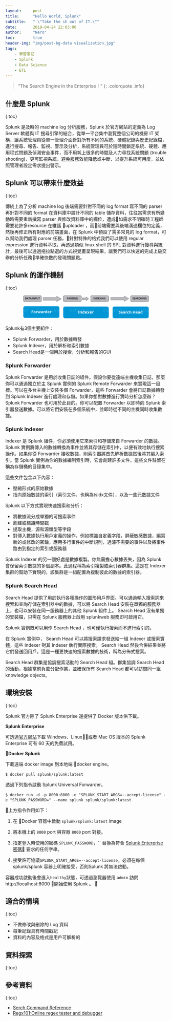 ```yaml
---
layout:     post
title:      "Hello World, Splunk"
subtitle:   " \"Take the sh out of IT.\""
date:       2019-04-24 22:03:00
author:     "Nero"
toc:        true
header-img: "img/post-bg-data visualization.jpg"
tags:
    - 學習筆記
    - Splunk
    - Data Science
    - ETL
---
```


> “The Search Engine in the Enterprise！”
{: .colorquote .info}

## 什麼是 Splunk
{:toc}

Splunk 是及時的 machine log 分析服務，Splunk 於官方網站的定義為 Log Server 軟體與 IT 搜尋引擎的結合，從單一平台集中瀏覽整個公司的機房 IT 架構，讓系統管理員從單一管理介面針對所有不同的系統、硬體紀錄與歷史紀錄檔，進行搜尋、報告、監視、警示及分析，系統管理員可於短時間鎖定系統、硬體、應用程式問題及偵測安全事件，而不用耗上很多的時間及人力尋找系統問題 (trouble shooting)，更可監視系統，避免服務效能降低或中斷、以提升系統可用度，並依照管理者設定需求提出警示。

## Splunk 可以帶來什麼效益
{:toc}

傳統上為了分析 machine log 後端需要針對不同的 log format 寫不同的 parser 再針對不同的 format 在資料庫中設計不同的 table 儲存資料，往往當需求有所變動時需要重新撰寫 parser 與修改資料庫中的欄位，遭成如需求不明確時工程師需要花許多resource 在維護 uploader ，而前端需要與後端溝通欄位的定義，然後再修正所有對應的前端畫面，在 Splunk 中預設了需多常見的 log format，可以幫助我們處理 parser 任務，針對特殊的格式我們可以使用 regular expression 進行資料萃取，再透過類似 linux shell 的 SPL 對資料進行搜尋與統計，最後可以透過拖拉點選的方式視覺畫呈現結果，讓我們可以快速的完成上級交辦的分析任務準確快數的發現問題點。

## Splunk 的運作機制
{:toc}

<p align="center">
  <img width="80%" height="80%" src="https://raw.githubusercontent.com/NeroCube/nerocube.github.io/master/img/in-post/2019-04-24-how-world-splunk/splunk-components.png">
</p>

Splunk有3個主要組件：
- Splunk Forwarder，用於數據轉發
- Splunk Indexer，用於解析和索引數據
- Search Head是一個用於搜索，分析和報告的GUI

### Splunk Forwarder

Splunk Forwarder 是用於收集日誌的組件。假設你要從遠端主機收集日誌，那麼你可以通過獨立於主  Splunk 實例的 Splunk Remote Forwarder 來實現這一目標。可以在多台主機上安裝多個 Forwarder，這些 Forwarder 會將日誌數據轉發到 Splunk Indexer 進行處理和存儲。如果你想對數據進行實時分析怎麼辦？Splunk Forwarder 也可用於此目的。你可以配置 Forwarder 以即時向 Splunk 索引器發送數據。可以將它們安裝在多個系統中，並即時從不同的主機同時收集數據。

### Splunk Indexer

Indexer 是 Splunk 組件，你必須使用它來索引和存儲來自 Forwarder 的數據。Splunk 實例將傳入的數據轉換為事件並將其存儲在索引中，以便有效地執行搜索操作。如果你從 Forwarder 接收數據，則索引器將首先解析數據然後將其編入索引。當 Splunk 實例為你的數據編制索引時，它會創建許多文件，這些文件駐留在稱為存儲桶的目錄集中。

這些文件包含以下內容：

- 壓縮形式的原始數據
- 指向原始數據的索引（索引文件，也稱為tsidx文件），以及一些元數據文件


Splunk 以下方式實現快速搜索和分析：

- 將數據流分成單獨的可搜索事件
- 創建或標識時間戳
- 提取主機，源和源類型等字段
- 對傳入數據執行用戶定義的操作，例如標識自定義字段，屏蔽敏感數據，編寫新的或修改的密鑰，應用多行事件的中斷規則，過濾不需要的事件以及將事件路由到指定的索引或服務器

Splunk Indexer 的另一個好處是數據複製。你無需擔心數據丟失，因為 Splunk 會保留索引數據的多個副本。此過程稱為索引複製或索引器群集。這是在 Indexer 集群的幫助下實現的，該集群是一組配置為複制彼此的數據的索引器。

### Splunk Search Head

Search Head 提供了用於執行各種操作的圖形用戶界面。可以通過輸入搜索詞來搜索和查詢存儲在索引器中的數據，可以將 Search Head 安裝在單獨的服務器上，也可以安裝在同一服務器上的其他 Splunk 組件上。 Search Head 沒有單獨的安裝檔，只需在 Splunk 服務器上啟用 splunkweb 服務即可啟用它。

Splunk 實例既可以用作 Search Head ，也可僅執行搜索而不進行索引的。

在 Splunk 實例中， Search Head 可以將搜索請求發送給一組 Indexer 或搜索實體，這些 Indexer 對其 Indexer 執行實際搜索。 Search Head 然後合併結果並將它們發送回用戶。這是一種更快速的搜索數據的技術，稱為分佈式搜索。

Search Head 群集是協調搜索活動的 Search Head 組。群集協調 Search Head 的活動，根據當前負載分配作業，並確保所有 Search Head 都可以訪問同一組 knowledge objects。

## 環境安裝
{:toc}

Splunk 官方除了 Splunk Enterprise 還提供了 Docker 版本供下載。

**Splunk Enterprise**

可透過[官方網站](https://www.splunk.com/zh-hant_cn/download/splunk-enterprise.html)下載 Windows、Linux或者 Mac OS 版本的 Splunk Enterprise 可有 60 天的免費試用。

**Docker Splunk**

下載遠端 docker image 到本地端 docker engine。

```
$ docker pull splunk/splunk:latest
```
透過下列指令啟動 Splunk Universal Forwarder。

```
$ docker run -d -p 8000:8000 -e "SPLUNK_START_ARGS=--accept-license" -e "SPLUNK_PASSWORD=" --name splunk splunk/splunk:latest
```

上方指令作用如下：

1. 在 Docker 容器中啟動 `splunk/splunk:latest` image

2. 將本機上的 `8000` port 與容器 `8000` port 對接。

3. 指定登入時使用的密碼 `SPLUNK_PASSWORD`，`` 替換為符合 [Splunk Enterprise 密碼](https://docs.splunk.com/Documentation/Splunk/latest/Security/Configurepasswordsinspecfile) 要求的任何字串。

4. 接受許可協議`SPLUNK_START_ARGS=--accept-license`。必須在每個splunk/splunk 容器上明確接受，否則Splunk 將無法啟動。

容器成功啟動後會進入`healthy`狀態，可透過瀏覽器使用 `admin` 訪問 http://localhost:8000 開始使用 Splunk 。

## 適合的情境
{:toc}

- 不做修改與刪除的 Log 資料
- 每筆記錄具有時間戳記
- 資料的內容及格式是用戶可解析的

## 資料探索
{:toc}

## 參考資料
{:toc}

- [Serch Command Reference](https://docs.splunk.com/Documentation/Splunk/7.2.5/SearchReference/Abstract)
- [Regx101:Online regex tester and debugger](https://regex101.com/)